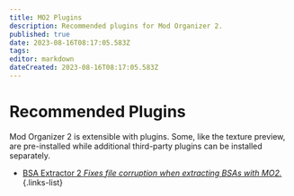 ```yaml
---
title: MO2 Plugins
description: Recommended plugins for Mod Organizer 2.
published: true
date: 2023-08-16T08:17:05.583Z
tags: 
editor: markdown
dateCreated: 2023-08-16T08:17:05.583Z
---
```


# Recommended Plugins

Mod Organizer 2 is extensible with plugins. Some, like the texture preview, are pre-installed while additional third-party plugins can be installed separately.

- [BSA Extractor 2 *Fixes file corruption when extracting BSAs with MO2.*](/en/tools/mo2-plugins/bsa-extractor-2)
{.links-list}